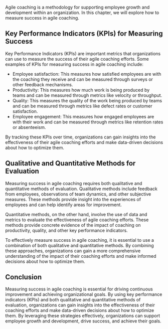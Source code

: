 
Agile coaching is a methodology for supporting employee growth and development within an organization. In this chapter, we will explore how to measure success in agile coaching.

Key Performance Indicators (KPIs) for Measuring Success
-------------------------------------------------------

Key Performance Indicators (KPIs) are important metrics that organizations can use to measure the success of their agile coaching efforts. Some examples of KPIs for measuring success in agile coaching include:

* Employee satisfaction: This measures how satisfied employees are with the coaching they receive and can be measured through surveys or other feedback mechanisms.
* Productivity: This measures how much work is being produced by teams and can be measured through metrics like velocity or throughput.
* Quality: This measures the quality of the work being produced by teams and can be measured through metrics like defect rates or customer satisfaction.
* Employee engagement: This measures how engaged employees are with their work and can be measured through metrics like retention rates or absenteeism.

By tracking these KPIs over time, organizations can gain insights into the effectiveness of their agile coaching efforts and make data-driven decisions about how to optimize them.

Qualitative and Quantitative Methods for Evaluation
---------------------------------------------------

Measuring success in agile coaching requires both qualitative and quantitative methods of evaluation. Qualitative methods include feedback from employees, observations of team dynamics, and other subjective measures. These methods provide insight into the experiences of employees and can help identify areas for improvement.

Quantitative methods, on the other hand, involve the use of data and metrics to evaluate the effectiveness of agile coaching efforts. These methods provide concrete evidence of the impact of coaching on productivity, quality, and other key performance indicators.

To effectively measure success in agile coaching, it is essential to use a combination of both qualitative and quantitative methods. By combining these approaches, organizations can gain a more comprehensive understanding of the impact of their coaching efforts and make informed decisions about how to optimize them.

Conclusion
----------

Measuring success in agile coaching is essential for driving continuous improvement and achieving organizational goals. By using key performance indicators (KPIs) and both qualitative and quantitative methods of evaluation, organizations can gain insights into the effectiveness of their coaching efforts and make data-driven decisions about how to optimize them. By leveraging these strategies effectively, organizations can support employee growth and development, drive success, and achieve their goals.

